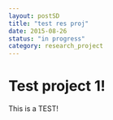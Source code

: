 ```yaml
---
layout: postSD
title: "test res proj"
date: 2015-08-26
status: "in progress"
category: research_project
---
```


# Test project 1!

This is a TEST!
